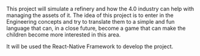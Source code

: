 This project will simulate a refinery and how the 4.0 industry can help with managing the assets of it. The idea of this project is to enter in the Engineering concepts and try to translate them to a simple and fun language that can, in a close future, become a game that can make the children become more interested in this area.

It will be used the React-Native Framework to develop the project.
